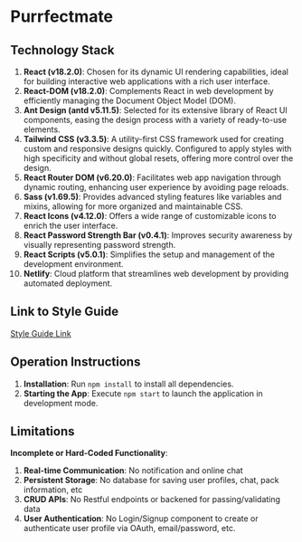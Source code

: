 # Purrfectmate

## Technology Stack

1. **React (v18.2.0)**: Chosen for its dynamic UI rendering capabilities, ideal for building interactive web applications with a rich user interface.
2. **React-DOM (v18.2.0)**: Complements React in web development by efficiently managing the Document Object Model (DOM).
3. **Ant Design (antd v5.11.5)**: Selected for its extensive library of React UI components, easing the design process with a variety of ready-to-use elements.
4. **Tailwind CSS (v3.3.5)**: A utility-first CSS framework used for creating custom and responsive designs quickly. Configured to apply styles with high specificity and without global resets, offering more control over the design.
5. **React Router DOM (v6.20.0)**: Facilitates web app navigation through dynamic routing, enhancing user experience by avoiding page reloads.
6. **Sass (v1.69.5)**: Provides advanced styling features like variables and mixins, allowing for more organized and maintainable CSS.
7. **React Icons (v4.12.0)**: Offers a wide range of customizable icons to enrich the user interface.
8. **React Password Strength Bar (v0.4.1)**: Improves security awareness by visually representing password strength.
10. **React Scripts (v5.0.1)**: Simplifies the setup and management of the development environment.
12. **Netlify**: Cloud platform that streamlines web development by providing automated deployment.

## Link to Style Guide

[Style Guide Link](https://purrfectmate.netlify.app/styleguide)

## Operation Instructions

1. **Installation**: Run `npm install` to install all dependencies.
2. **Starting the App**: Execute `npm start` to launch the application in development mode.

## Limitations

**Incomplete or Hard-Coded Functionality**:
1. **Real-time Communication**: No notification and online chat
2. **Persistent Storage**: No database for saving user profiles, chat, pack information, etc
3. **CRUD APIs**: No Restful endpoints or backened for passing/validating data
4. **User Authentication**: No Login/Signup component to create or authenticate user profile via OAuth, email/password, etc.
